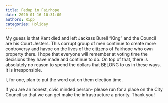 ```yaml
---
title: Fedup in Fairhope
date: 2020-01-16 10:31:00
authors: Ripp
categories: Holiday
---
```


 My guess is that Kant died and left Jackass Burell “King” and the Council are his Court Jesters. 
This corrupt group of men continue to create more controversy and havoc on the lives of the citizens of Fairhope who own property there. 
I hope that everyone will remember at voting time the decisions they have made and continue to do. On top of that, there is absolutely no reason to spend the dollars that BELONG to us in these ways. It is irresponsible. 

I, for one, plan to put the word out on them election time.
 
If you are an honest, civic minded person- please run for a place on the City Council so that we can get make the infrastructure a priority. 
Thank you!